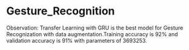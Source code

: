 # Gesture_Recognition
Observation:
Transfer Learning with GRU is the best model for Gesture Recognization with data augmentation.Training accuracy is 92% and validation accuracy is 91% with parameters of 3693253.
